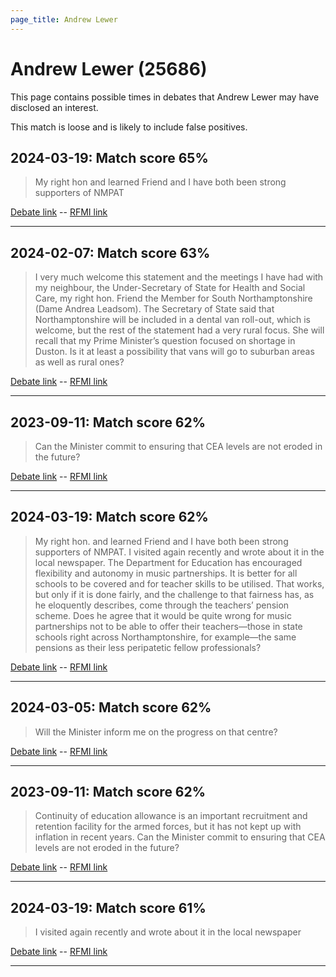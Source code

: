 ```yaml
---
page_title: Andrew Lewer
---
```


# Andrew Lewer  (25686)

This page contains possible times in debates that Andrew Lewer may have disclosed an interest.

This match is loose and is likely to include false positives. 



## 2024-03-19: Match score 65%

>My right hon and learned Friend and I have both been strong supporters of NMPAT

[Debate link](https://www.theyworkforyou.com/debates/?id=2024-03-19b.908.2)  --  [RFMI link](https://www.theyworkforyou.com/mp/25686/register)


---



## 2024-02-07: Match score 63%

>I very much welcome this statement and the meetings I have had with my neighbour, the Under-Secretary of State for Health and Social Care, my right hon. Friend the Member for South Northamptonshire (Dame Andrea Leadsom).   The Secretary of State said that Northamptonshire will be included in a dental van roll-out, which is welcome, but the rest of the statement had a very rural focus. She will recall that my Prime Minister’s question focused on shortage in Duston. Is it at least a possibility that vans will go to suburban areas as well as rural ones?

[Debate link](https://www.theyworkforyou.com/debates/?id=2024-02-07c.263.5)  --  [RFMI link](https://www.theyworkforyou.com/mp/25686/register)


---



## 2023-09-11: Match score 62%

>Can the Minister commit to ensuring that CEA levels are not eroded in the future?

[Debate link](https://www.theyworkforyou.com/debates/?id=2023-09-11c.661.1)  --  [RFMI link](https://www.theyworkforyou.com/mp/25686/register)


---



## 2024-03-19: Match score 62%

>My right hon. and learned Friend and I have both been strong supporters of NMPAT. I visited again recently and wrote about it in the local newspaper. The Department for Education has encouraged flexibility and autonomy in music partnerships. It is better for all schools to be covered and for teacher skills to be utilised. That works, but only if it is done fairly, and the challenge to that fairness has, as he eloquently describes, come through the teachers’ pension scheme. Does he agree that it would be quite wrong for music partnerships not  to be able to offer their teachers—those in state schools right across Northamptonshire, for example—the same pensions as their less peripatetic fellow professionals?

[Debate link](https://www.theyworkforyou.com/debates/?id=2024-03-19b.908.2)  --  [RFMI link](https://www.theyworkforyou.com/mp/25686/register)


---



## 2024-03-05: Match score 62%

>Will the Minister inform me on the progress on that centre?

[Debate link](https://www.theyworkforyou.com/debates/?id=2024-03-05a.742.6)  --  [RFMI link](https://www.theyworkforyou.com/mp/25686/register)


---



## 2023-09-11: Match score 62%

>Continuity of education allowance is an important recruitment and retention facility for the armed forces, but it has not kept up with inflation in recent years. Can the Minister commit to ensuring that CEA levels are not eroded in the future?

[Debate link](https://www.theyworkforyou.com/debates/?id=2023-09-11c.661.1)  --  [RFMI link](https://www.theyworkforyou.com/mp/25686/register)


---



## 2024-03-19: Match score 61%

>I visited again recently and wrote about it in the local newspaper

[Debate link](https://www.theyworkforyou.com/debates/?id=2024-03-19b.908.2)  --  [RFMI link](https://www.theyworkforyou.com/mp/25686/register)


---

